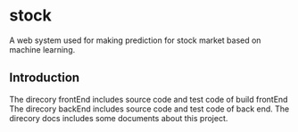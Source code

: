 # stock
A web system used for making prediction for stock market based on machine learning.

## Introduction

The direcory frontEnd includes source code and test code of build frontEnd
The direcory backEnd includes source code and test code of back end.
The direcory docs includes some documents about this project.
